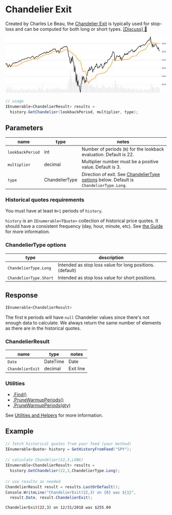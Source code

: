 ﻿# Chandelier Exit

Created by Charles Le Beau, the [Chandelier Exit](https://school.stockcharts.com/doku.php?id=technical_indicators:chandelier_exit) is typically used for stop-loss and can be computed for both long or short types.
[[Discuss] :speech_balloon:](https://github.com/DaveSkender/Stock.Indicators/discussions/263 "Community discussion about this indicator")

![image](chart.png)

```csharp
// usage
IEnumerable<ChandelierResult> results =
  history.GetChandelier(lookbackPeriod, multiplier, type);  
```

## Parameters

| name | type | notes
| -- |-- |--
| `lookbackPeriod` | int | Number of periods (`N`) for the lookback evaluation.  Default is 22.
| `multiplier` | decimal | Multiplier number must be a positive value.  Default is 3.
| `type` | ChandelierType | Direction of exit.  See [ChandelierType options](#chandeliertype-options) below.  Default is `ChandelierType.Long`.

### Historical quotes requirements

You must have at least `N+1` periods of `history`.

`history` is an `IEnumerable<TQuote>` collection of historical price quotes.  It should have a consistent frequency (day, hour, minute, etc).  See [the Guide](../../docs/GUIDE.md) for more information.

### ChandelierType options

| type | description
|-- |--
| `ChandelierType.Long` | Intended as stop loss value for long positions. (default)
| `ChandelierType.Short` | Intended as stop loss value for short positions.

## Response

```csharp
IEnumerable<ChandelierResult>
```

The first `N` periods will have `null` Chandelier values since there's not enough data to calculate.  We always return the same number of elements as there are in the historical quotes.

### ChandelierResult

| name | type | notes
| -- |-- |--
| `Date` | DateTime | Date
| `ChandelierExit` | decimal | Exit line

### Utilities

- [.Find()](../../docs/UTILITIES.md#find-indicator-result-by-date)
- [.PruneWarmupPeriods()](../../docs/UTILITIES.md#prune-warmup-periods)
- [.PruneWarmupPeriods(qty)](../../docs/UTILITIES.md#prune-warmup-periods)

See [Utilities and Helpers](../../docs/UTILITIES.md#content) for more information.

## Example

```csharp
// fetch historical quotes from your feed (your method)
IEnumerable<Quote> history = GetHistoryFromFeed("SPY");

// calculate Chandelier(22,3,LONG)
IEnumerable<ChandelierResult> results =
  history.GetChandelier(22,3,ChandelierType.Long);

// use results as needed
ChandelierResult result = results.LastOrDefault();
Console.WriteLine("ChandelierExit(22,3) on {0} was ${1}",
  result.Date, result.ChandelierExit);
```

```bash
ChandelierExit(22,3) on 12/31/2018 was $255.09
```
